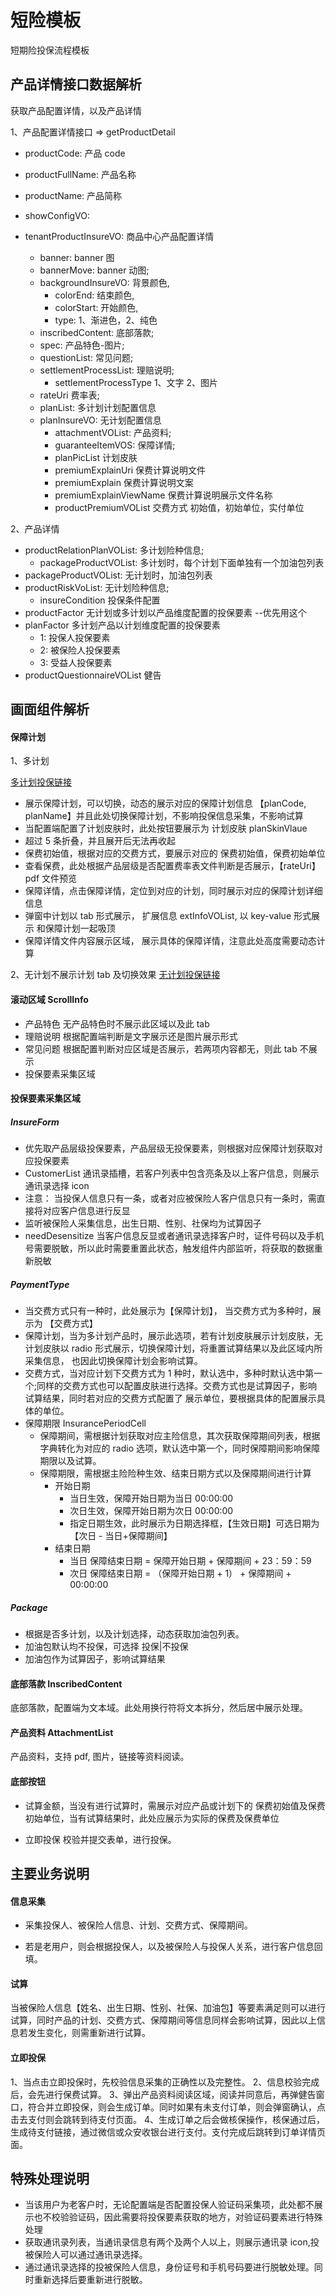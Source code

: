 <!--
 * @Author: zhaopu
 * @Date: 2022-12-16 11:13:14
 * @LastEditors: kevin.liang
 * @LastEditTime: 2023-02-13 15:42:05
 * @Description:
-->

# 短险模板

短期险投保流程模板

## 产品详情接口数据解析

获取产品配置详情，以及产品详情

1、产品配置详情接口 => getProductDetail

- productCode: 产品 code
- productFullName: 产品名称
- productName: 产品简称
- showConfigVO:
- tenantProductInsureVO: 商品中心产品配置详情

  - banner: banner 图
  - bannerMove: banner 动图;
  - backgroundInsureVO: 背景颜色,
    - colorEnd: 结束颜色,
    - colorStart: 开始颜色,
    - type: 1、渐进色，2、纯色
  - inscribedContent: 底部落款;
  - spec: 产品特色-图片;
  - questionList: 常见问题;
  - settlementProcessList: 理赔说明;
    - settlementProcessType 1、文字 2、图片
  - rateUri 费率表;
  - planList: 多计划计划配置信息
  - planInsureVO: 无计划配置信息
    - attachmentVOList: 产品资料;
    - guaranteeItemVOS: 保障详情;
    - planPicList 计划皮肤
    - premiumExplainUri 保费计算说明文件
    - premiumExplain 保费计算说明文案
    - premiumExplainViewName 保费计算说明展示文件名称
    - productPremiumVOList 交费方式 初始值，初始单位，实付单位

2、产品详情

- productRelationPlanVOList: 多计划险种信息;
  - packageProductVOList: 多计划时，每个计划下面单独有一个加油包列表
- packageProductVOList: 无计划时，加油包列表
- productRiskVoList: 无计划险种信息;
  - insureCondition 投保条件配置
- productFactor 无计划或多计划以产品维度配置的投保要素 --优先用这个
- planFactor 多计划产品以计划维度配置的投保要素
  - 1: 投保人投保要素
  - 2: 被保险人投保要素
  - 3: 受益人投保要素
- productQuestionnaireVOList 健告

## 画面组件解析

#### 保障计划

1、多计划

[多计划投保链接](https://h5-test.ennejb.cn/h5-cloud-insure/baseInsurance/short?insurerCode=huatai&productCode=03NM&templateId=1&saleChannelId=10007&tenantId=9991000012&extraInfo={%22agentCode%22:%22E101990101999%22,%22fiveLevelAgencyCode%22:%22E101990101%22,%22channelCode%22:%22XABXGZH%22,%22promotion%22:%22MBXCD%22})

- 展示保障计划，可以切换，动态的展示对应的保障计划信息 【planCode, planName】并且此处切换保障计划，不影响投保信息采集，不影响试算
- 当配置端配置了计划皮肤时，此处按钮要展示为 计划皮肤 planSkinVlaue
- 超过 5 条折叠，并且展开后无法再收起
- 保费初始值，根据对应的交费方式，要展示对应的 保费初始值，保费初始单位
- 查看保费，此处根据产品层级是否配置费率表文件判断是否展示，【rateUri】pdf 文件预览
- 保障详情，点击保障详情，定位到对应的计划，同时展示对应的保障计划详细信息
- 弹窗中计划以 tab 形式展示， 扩展信息 extInfoVOList, 以 key-value 形式展示 和保障计划一起吸顶
- 保障详情文件内容展示区域， 展示具体的保障详情，注意此处高度需要动态计算

2、无计划不展示计划 tab 及切换效果
[无计划投保链接](https://h5-test.ennejb.cn/h5-cloud-insure/baseInsurance/short?insurerCode=zhongan&productCode=CQ75&templateId=1&saleChannelId=10008&tenantId=9991000012&extraInfo={%22agentCode%22:%22E101990101999%22,%22fiveLevelAgencyCode%22:%22E101990101%22,%22channelCode%22:%22XABXGZH%22,%22promotion%22:%22MBXCD%22})

#### 滚动区域 ScrollInfo

- 产品特色 无产品特色时不展示此区域以及此 tab
- 理赔说明 根据配置端判断是文字展示还是图片展示形式
- 常见问题 根据配置判断对应区域是否展示，若两项内容都无，则此 tab 不展示
- 投保要素采集区域

#### 投保要素采集区域

##### InsureForm

- 优先取产品层级投保要素，产品层级无投保要素，则根据对应保障计划获取对应投保要素
- CustomerList 通讯录插槽，若客户列表中包含亮条及以上客户信息，则展示通讯录选择 icon
- 注意： 当投保人信息只有一条，或者对应被保险人客户信息只有一条时，需直接将对应客户信息进行反显
- 监听被保险人采集信息，出生日期、性别、社保均为试算因子
- needDesensitize 当客户信息反显或者通讯录选择客户时，证件号码以及手机号需要脱敏，所以此时需要重置此状态，触发组件内部监听，将获取的数据重新脱敏

##### PaymentType

- 当交费方式只有一种时，此处展示为【保障计划】， 当交费方式为多种时，展示为 【交费方式】
- 保障计划，当为多计划产品时，展示此选项，若有计划皮肤展示计划皮肤，无计划皮肤以 radio 形式展示，切换保障计划，将重置试算结果以及此区域内所采集信息， 也因此切换保障计划会影响试算。
- 交费方式，当对应计划下交费方式为 1 种时，默认选中，多种时默认选中第一个;同样的交费方式也可以配置皮肤进行选择。交费方式也是试算因子，影响试算结果，同时若对应的交费方式配置了 展示单位，要根据具体的配置展示具体的单位。
- 保障期限 InsurancePeriodCell
  - 保障期间，需根据计划获取对应主险信息，其次获取保障期间列表，根据字典转化为对应的 radio 选项，默认选中第一个，同时保障期间影响保障期限以及试算。
  - 保障期限，需根据主险险种生效、结束日期方式以及保障期间进行计算
    - 开始日期
      - 当日生效，保障开始日期为当日 00:00:00
      - 次日生效，保障开始日期为次日 00:00:00
      - 指定日期生效，此时展示为日期选择框，【生效日期】可选日期为【次日 - 当日+保障期间】
    - 结束日期
      - 当日 保障结束日期 = 保障开始日期 + 保障期间 + 23：59：59
      - 次日 保障结束日期 = （保障开始日期 + 1） + 保障期间 + 00:00:00

##### Package

- 根据是否多计划，以及计划选择，动态获取加油包列表。
- 加油包默认均不投保，可选择 投保|不投保
- 加油包作为试算因子，影响试算结果

#### 底部落款 InscribedContent

底部落款，配置端为文本域。此处用换行符将文本拆分，然后居中展示处理。

#### 产品资料 AttachmentList

产品资料，支持 pdf, 图片，链接等资料阅读。

#### 底部按钮

- 试算金额，当没有进行试算时，需展示对应产品或计划下的 保费初始值及保费初始单位，当有试算结果时，此处应展示为实际的保费及保费单位

- 立即投保 校验并提交表单，进行投保。

## 主要业务说明

#### 信息采集

- 采集投保人、被保险人信息、计划、交费方式、保障期间。

- 若是老用户，则会根据投保人，以及被保险人与投保人关系，进行客户信息回填。

#### 试算

当被保险人信息【姓名、出生日期、性别、社保、加油包】等要素满足则可以进行试算，同时产品的计划、交费方式、保障期间等信息同样会影响试算，因此以上信息若发生变化，则需重新进行试算。

#### 立即投保

1、当点击立即投保时，先校验信息采集的正确性以及完整性。
2、信息校验完成后，会先进行保费试算。
3、弹出产品资料阅读区域，阅读并同意后，再弹健告窗口，符合并立即投保，则会生成订单。同时如果有未支付订单，则会弹窗确认，点击去支付则会跳转到待支付页面。
4、生成订单之后会做核保操作，核保通过后，生成待支付链接，通过微信或众安收银台进行支付。支付完成后跳转到订单详情页面。

## 特殊处理说明

- 当该用户为老客户时，无论配置端是否配置投保人验证码采集项，此处都不展示也不校验验证码，因此需要将投保要素获取的地方，对验证码要素进行特殊处理
- 获取通讯录列表，当通讯录信息有两个及两个人以上，则展示通讯录 icon,投被保险人可以通过通讯录选择。
- 通过通讯录选择的投被保险人信息，身份证号和手机号码要进行脱敏处理。同时重新选择后要重新进行脱敏。
